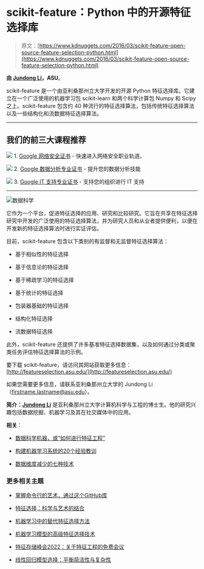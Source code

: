 # scikit-feature：Python 中的开源特征选择库

> 原文：[https://www.kdnuggets.com/2016/03/scikit-feature-open-source-feature-selection-python.html](https://www.kdnuggets.com/2016/03/scikit-feature-open-source-feature-selection-python.html)

**由 [Jundong Li](http://www.public.asu.edu/~jundongl/)，ASU**。

scikit-feature 是一个由亚利桑那州立大学开发的开源 Python 特征选择库。它建立在一个广泛使用的机器学习包 scikit-learn 和两个科学计算包 Numpy 和 Scipy 之上。scikit-feature 包含约 40 种流行的特征选择算法，包括传统特征选择算法以及一些结构化和流数据特征选择算法。

* * *

## 我们的前三大课程推荐

![](../Images/0244c01ba9267c002ef39d4907e0b8fb.png) 1\. [Google 网络安全证书](https://www.kdnuggets.com/google-cybersecurity) - 快速进入网络安全职业轨道。

![](../Images/e225c49c3c91745821c8c0368bf04711.png) 2\. [Google 数据分析专业证书](https://www.kdnuggets.com/google-data-analytics) - 提升您的数据分析技能

![](../Images/0244c01ba9267c002ef39d4907e0b8fb.png) 3\. [Google IT 支持专业证书](https://www.kdnuggets.com/google-itsupport) - 支持您的组织进行 IT 支持

* * *

![数据科学](../Images/8b75ef59eb455d02cc6bfb874b0dc877.png)

它作为一个平台，促进特征选择的应用、研究和比较研究。它旨在共享在特征选择研究中开发的广泛使用的特征选择算法，并为研究人员和从业者提供便利，以便在开发新的特征选择算法时进行实证评估。

目前，scikit-feature 包含以下类别的有监督和无监督特征选择算法：

+   基于相似性的特征选择

+   基于信息论的特征选择

+   基于稀疏学习的特征选择

+   基于统计的特征选择

+   包装器基础的特征选择

+   结构化特征选择

+   流数据特征选择

此外，scikit-feature 还提供了许多基准特征选择数据集，以及如何通过分类或聚类任务评估特征选择算法的示例。

要下载 scikit-feature，请访问其网站获取更多信息：[http://featureselection.asu.edu/](http://featureselection.asu.edu/)

如果您需要更多信息，请联系亚利桑那州立大学的 Jundong Li（firstname.lastname@asu.edu）。

**简介：[Jundong Li](http://www.public.asu.edu/~jundongl/)** 是亚利桑那州立大学计算机科学与工程的博士生。他的研究兴趣包括数据挖掘、机器学习及其在社交媒体中的应用。

**相关**：

+   [数据科学机器，或“如何进行特征工程”](/2015/10/data-science-machine.html)

+   [构建机器学习系统的20个经验教训](/2015/12/xamat-20-lessons-building-machine-learning-systems.html)

+   [数据维度减少的七种技术](/2015/05/7-methods-data-dimensionality-reduction.html)

### 更多相关主题

+   [掌握命令行的艺术，通过这个GitHub库](https://www.kdnuggets.com/master-the-art-of-command-line-with-this-github-repository)

+   [特征选择：科学与艺术的结合](https://www.kdnuggets.com/2021/12/feature-selection-science-meets-art.html)

+   [机器学习中的替代特征选择方法](https://www.kdnuggets.com/2021/12/alternative-feature-selection-methods-machine-learning.html)

+   [机器学习模型的高级特征选择技术](https://www.kdnuggets.com/2023/06/advanced-feature-selection-techniques-machine-learning-models.html)

+   [特征存储峰会2022：关于特征工程的免费会议](https://www.kdnuggets.com/2022/10/hopsworks-feature-store-summit-2022-free-conference-feature-engineering.html)

+   [线性回归模型选择：平衡简洁性与复杂性](https://www.kdnuggets.com/2023/02/linear-regression-model-selection-balancing-simplicity-complexity.html)
